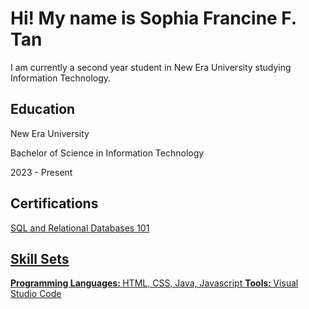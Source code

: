 <h1>Hi! My name is Sophia Francine F. Tan</h1>
I am currently a second year student in New Era University studying Information Technology.

<h2>Education</h2>
New Era University

Bachelor of Science in Information Technology

2023 - Present

<h2>Certifications</h2>
<a href="https://courses.cognitiveclass.ai/certificates/3213da4d043a41f6a43409a3cedea4d8">SQL and Relational Databases 101

<h2>Skill Sets</h2>
<b>Programming Languages: </b>HTML, CSS, Java, Javascript
<b>Tools: </b>Visual Studio Code
